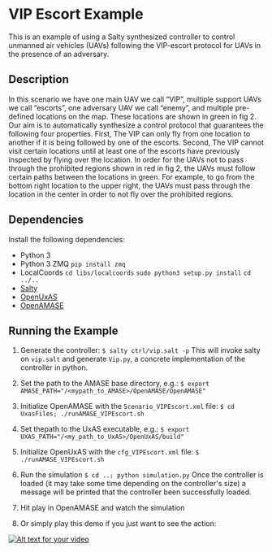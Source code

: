 # VIP Escort Example

This is an example of using a Salty synthesized controller to control unmanned air vehicles 
(UAVs) following the VIP-escort protocol for UAVs in the presence of an adversary.

## Description

In this scenario we have one main UAV we call “VIP”, multiple support UAVs we call “escorts”, 
one adversary UAV we call “enemy”, and multiple pre-defined locations on the map. These 
locations are shown in green in fig 2. Our aim is to automatically synthesize a control protocol 
that guarantees the following four properties. First, The VIP can only fly from one location to 
another if it is being followed by one of the escorts. Second, The VIP cannot visit certain 
locations until at least one of the escorts have previously inspected by flying over the location. 
In order for the UAVs not to pass through the prohibited regions shown in red in fig 2, the UAVs 
must follow certain paths between the locations in green. For example, to go from the bottom right 
location to the upper right, the UAVs must pass through the location in the center in order to not 
fly over the prohibited regions.

## Dependencies
Install the following dependencies:
- Python 3
- Python 3 ZMQ
  `pip install zmq`
- LocalCoords
  `cd libs/localcoords`
  `sudo python3 setup.py install`
   `cd ../..`
- [Salty](https://github.com/GaloisInc/salty)
- [OpenUxAS](https://github.com/afrl-rq/OpenUxAS)
- [OpenAMASE](https://github.com/afrl-rq/OpenAMASE)
## Running the Example

1. Generate the controller:
  `$ salty ctrl/vip.salt -p`
  This will invoke salty on `vip.salt` and generate `Vip.py`, a concrete implementation of the controller in python.

2. Set the path to the AMASE base directory, e.g.:
  `$ export AMASE_PATH="/<mypath_to_AMASE>/OpenAMASE/OpenAMASE"`

3. Initialize OpenAMASE with the `Scenario_VIPEscort.xml` file:
  `$ cd UxasFiles; ./runAMASE_VIPEscort.sh`

4. Set thepath to the UxAS executable, e.g.:
  `$ export UXAS_PATH="/<my_path_to_UxAS>/OpenUxAS/build"`

5. Initialize OpenUxAS with the `cfg_VIPEscort.xml` file:
  `$ ./runAMASE_VIPEscort.sh`

6. Run the simulation
  `$ cd ..; python simulation.py`
  Once the controller is loaded (it may take some time depending on the controller's size) 
  a message will be printed that the controller been successfully loaded.

7. Hit play in OpenAMASE and watch the simulation

8. Or simply play this demo if you just want to see the action:

[![Alt text for your video](https://img.youtube.com/vi/sCLT1iMOpnQ/0.jpg)](https://youtu.be/sCLT1iMOpnQ)
